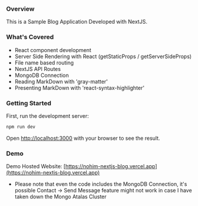 ### Overview

This is a Sample Blog Application Developed with NextJS.

### What's Covered

- React component development
- Server Side Rendering with React (getStaticProps / getServerSideProps)
- File name based routing
- NextJS API Routes
- MongoDB Connection
- Reading MarkDown with 'gray-matter'
- Presenting MarkDown with 'react-syntax-highlighter'

### Getting Started

First, run the development server:

```bash
npm run dev
```

Open [http://localhost:3000](http://localhost:3000) with your browser to see the result.

### Demo
Demo Hosted Website: [https://nohim-nextjs-blog.vercel.app](https://nohim-nextjs-blog.vercel.app) 

- Please note that even the code includes the MongoDB Connection, it's possible Contact -> Send Message feature might not work in case I have taken down the Mongo Atalas Cluster